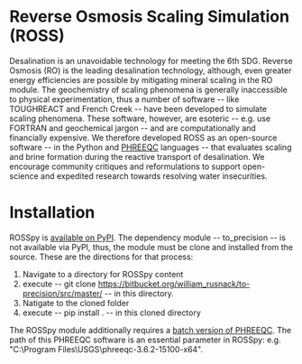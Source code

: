 # Reverse Osmosis Scaling Simulation (ROSS)

Desalination is an unavoidable technology for meeting the 6th SDG. Reverse Osmosis (RO) is the leading desalination technology, although, even greater energy efficiencies are possible by mitigating mineral scaling in the RO module. The geochemistry of scaling phenomena is generally inaccessible to physical experimentation, thus a number of software -- like TOUGHREACT and French Creek -- have been developed to simulate scaling phenomena. These software, however, are esoteric -- e.g. use FORTRAN and geochemical jargon -- and are computationally and financially expensive. We therefore developed ROSS as an open-source software -- in the Python and [PHREEQC](https://www.usgs.gov/software/phreeqc-version-3) languages -- that evaluates scaling and brine formation during the reactive transport of desalination. We encourage community critiques and reformulations to support open-science and expedited research towards resolving water insecurities.

# Installation

ROSSpy is [available on PyPI](https://pypi.org/project/ROSSpy/). The dependency module -- to_precision -- is not available via PyPI, thus, the module must be clone and installed from the source. These are the directions for that process: 
1) Navigate to a directory for ROSSpy content
2) execute -- git clone https://bitbucket.org/william_rusnack/to-precision/src/master/ -- in this directory.
3) Natigate to the cloned folder
4) execute -- pip install . -- in this cloned directory

The ROSSpy module additionally requires a [batch version of PHREEQC](https://www.usgs.gov/software/phreeqc-version-3). The path of this PHREEQC software is an essential parameter in ROSSpy: e.g. "C:\\Program Files\\USGS\\phreeqc-3.6.2-15100-x64".
